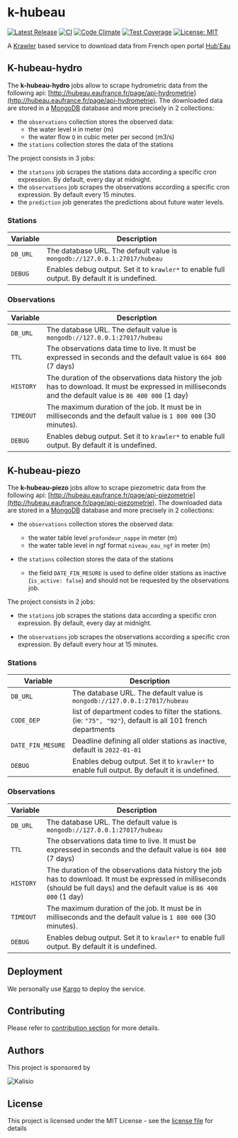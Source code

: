 # k-hubeau

[![Latest Release](https://img.shields.io/github/v/tag/kalisio/k-hubeau?sort=semver&label=latest)](https://github.com/kalisio/k-hubeau/releases)
[![CI](https://github.com/kalisio/k-hubeau/actions/workflows/main.yaml/badge.svg)](https://github.com/kalisio/k-hubeau/actions/workflows/main.yaml)
[![Code Climate](https://codeclimate.com/github/kalisio/k-hubeau/badges/gpa.svg)](https://codeclimate.com/github/kalisio/k-hubeau)
[![Test Coverage](https://codeclimate.com/github/kalisio/k-hubeau/badges/coverage.svg)](https://codeclimate.com/github/kalisio/k-hubeau/coverage)
[![License: MIT](https://img.shields.io/badge/License-MIT-yellow.svg)](https://opensource.org/licenses/MIT)

A [Krawler](https://kalisio.github.io/krawler/) based service to download data from French open portal [Hub'Eau](https://hubeau.eaufrance.fr/)

## K-hubeau-hydro

The **k-hubeau-hydro** jobs allow to scrape hydrometric data from the following api: [http://hubeau.eaufrance.fr/page/api-hydrometrie](http://hubeau.eaufrance.fr/page/api-hydrometrie).  The downloaded data are stored in a [MongoDB](https://www.mongodb.com/) database and more precisely in 2 collections:
* the `observations` collection stores the observed data:
  * the water level `H` in meter (m)
  * the water flow `Q` in cubic meter per second (m3/s)
* the `stations` collection stores the data of the stations

  
The project consists in 3 jobs:
* the `stations` job scrapes the stations data according a specific cron expression. By default, every day at midnight.
* the `observations` job scrapes the observations according a specific cron expression. By default every 15 minutes.
* the `prediction` job generates the predictions about future water levels.

### Stations

| Variable | Description |
|--- | --- |
| `DB_URL` | The database URL. The default value is `mongodb://127.0.0.1:27017/hubeau` |
| `DEBUG` | Enables debug output. Set it to `krawler*` to enable full output. By default it is undefined. |

### Observations

| Variable | Description |
|--- | --- |
| `DB_URL` | The database URL. The default value is `mongodb://127.0.0.1:27017/hubeau` |
| `TTL` | The observations data time to live. It must be expressed in seconds and the default value is `604 800` (7 days) | 
| `HISTORY` | The duration of the observations data history the job has to download. It must be expressed in milliseconds and the default value is `86 400 000` (1 day) | 
| `TIMEOUT` | The maximum duration of the job. It must be in milliseconds and the default value is `1 800 000` (30 minutes). |
| `DEBUG` | Enables debug output. Set it to `krawler*` to enable full output. By default it is undefined. |

## K-hubeau-piezo

The **k-hubeau-piezo** jobs allow to scrape piezometric data from the following api: [http://hubeau.eaufrance.fr/page/api-piezometrie](http://hubeau.eaufrance.fr/page/api-piezometrie).  The downloaded data are stored in a [MongoDB](https://www.mongodb.com/) database and more precisely in 2 collections:

* the `observations` collection stores the observed data:
  * the water table level `profondeur_nappe` in meter (m)
  * the water table level in ngf format `niveau_eau_ngf` in meter (m)

* the `stations` collection stores the data of the stations 
  * the field `DATE_FIN_MESURE` is used to define older stations as inactive (`is_active: false`) and should not be requested by the observations job.

The project consists in 2 jobs:
* the `stations` job scrapes the stations data according a specific cron expression. By default, every day at midnight.

* the `observations` job scrapes the observations according a specific cron expression. By default every hour at 15 minutes.
  


### Stations
| Variable | Description |
|--- | --- |
| `DB_URL` | The database URL. The default value is `mongodb://127.0.0.1:27017/hubeau` |
| `CODE_DEP` | list of department codes to filter the stations. (ie: `"75", "92"`), default is all 101 french departments |
| `DATE_FIN_MESURE` | Deadline defining all older stations as inactive, default is `2022-01-01` |
| `DEBUG` | Enables debug output. Set it to `krawler*` to enable full output. By default it is undefined. |

### Observations
| Variable | Description |
|--- | --- |
| `DB_URL` | The database URL. The default value is `mongodb://127.0.0.1:27017/hubeau` |
| `TTL` | The observations data time to live. It must be expressed in seconds and the default value is `604 800` (7 days) | 
| `HISTORY` | The duration of the observations data history the job has to download. It must be expressed in milliseconds (should be full days) and the default value is `86 400 000` (1 day)| 
| `TIMEOUT` | The maximum duration of the job. It must be in milliseconds and the default value is `1 800 000` (30 minutes). |
| `DEBUG` | Enables debug output. Set it to `krawler*` to enable full output. By default it is undefined. |



## Deployment

We personally use [Kargo](https://kalisio.github.io/kargo/) to deploy the service.

## Contributing

Please refer to [contribution section](./CONTRIBUTING.md) for more details.

## Authors

This project is sponsored by 

![Kalisio](https://s3.eu-central-1.amazonaws.com/kalisioscope/kalisio/kalisio-logo-black-256x84.png)

## License

This project is licensed under the MIT License - see the [license file](./LICENSE) for details



